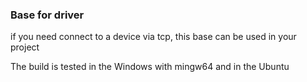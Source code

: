 ### Base for driver

if you need connect to a device via tcp, this base can be used in your project
 
The build is tested in the Windows with mingw64 and in the Ubuntu
  
